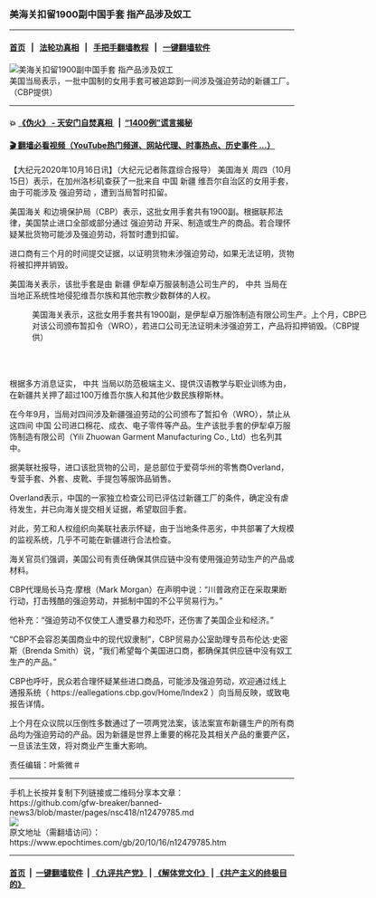 ### 美海关扣留1900副中国手套 指产品涉及奴工
------------------------

#### [首页](https://github.com/gfw-breaker/banned-news3/blob/master/README.md) &nbsp;&nbsp;|&nbsp;&nbsp; [法轮功真相](https://github.com/begood0513/basic/blob/master/README.md)  &nbsp;&nbsp;|&nbsp;&nbsp; [手把手翻墙教程](https://github.com/gfw-breaker/guides/wiki)  &nbsp;&nbsp;|&nbsp;&nbsp; [一键翻墙软件](https://github.com/gfw-breaker/nogfw/blob/master/README.md)  



<div><img alt="美海关扣留1900副中国手套 指产品涉及奴工" class="attachment-djy_600_400 size-djy_600_400 wp-post-image" src="https://i.epochtimes.com/assets/uploads/2020/10/WRO-Yili-Zhuowan-3-600x400.jpg"/>
<div class="caption">
 美国当局表示，一批中国制的女用手套可被追踪到一间涉及强迫劳动的新疆工厂。（CBP提供）
</div></div><hr/>

#### 💥 [《伪火》 - 天安门自焚真相 ](http://158.247.195.190:10000/videos/blog/weihuo.html)&nbsp; |&nbsp; [“1400例”谎言揭秘  ](http://158.247.195.190:10000/videos/blog/jiexi1400.html)

#### [ 🎬  翻墙必看视频（YouTube热门频道、网站代理、时事热点、历史事件 ...）](https://github.com/gfw-breaker/links/blob/master/banned.md)

<div><p>
 【大纪元2020年10月16日讯】（大纪元记者陈霆综合报导）
 <ok href="https://www.epochtimes.com/gb/tag/%E7%BE%8E%E5%9B%BD%E6%B5%B7%E5%85%B3.html">
  美国海关
 </ok>
 周四（10月15日）表示，在加州洛杉矶查获了一批来自
 <ok href="https://www.epochtimes.com/gb/tag/%E4%B8%AD%E5%9B%BD.html">
  中国
 </ok>
 <ok href="https://www.epochtimes.com/gb/tag/%E6%96%B0%E7%96%86.html">
  新疆
 </ok>
 维吾尔自治区的女用手套，由于可能涉及
 <ok href="https://www.epochtimes.com/gb/tag/%E5%BC%BA%E8%BF%AB%E5%8A%B3%E5%8A%A8.html">
  强迫劳动
 </ok>
 ，遭到当局暂时扣留。
</p>
<p>
 <ok href="https://www.epochtimes.com/gb/tag/%E7%BE%8E%E5%9B%BD%E6%B5%B7%E5%85%B3.html">
  美国海关
 </ok>
 和边境保护局（CBP）表示，这批女用手套共有1900副。根据联邦法律，美国禁止进口全部或部分通过
 <ok href="https://www.epochtimes.com/gb/tag/%E5%BC%BA%E8%BF%AB%E5%8A%B3%E5%8A%A8.html">
  强迫劳动
 </ok>
 开采、制造或生产的商品。若合理怀疑某批货物可能涉及强迫劳动，将暂时遭到扣留。
</p>
<p>
 进口商有三个月的时间提交证据，以证明货物未涉强迫劳动，如果无法证明，货物将被扣押并销毁。
</p>
<p>
 美国海关表示，该批手套是由
 <ok href="https://www.epochtimes.com/gb/tag/%E6%96%B0%E7%96%86.html">
  新疆
 </ok>
 伊犁卓万服装制造公司生产的，
 <ok href="https://www.epochtimes.com/gb/tag/%E4%B8%AD%E5%85%B1.html">
  中共
 </ok>
 当局在当地正系统性地侵犯维吾尔族和其他宗教少数群体的人权。
</p>
<figure class="wp-caption aligncenter" id="attachment_12479825" style="width: 600px">
 <ok href="https://i.epochtimes.com/assets/uploads/2020/10/WRO-Yili-Zhuowan-6.jpg">
  <img alt="" class="size-large wp-image-12479825" src="https://i.epochtimes.com/assets/uploads/2020/10/WRO-Yili-Zhuowan-6-600x349.jpg"/>
 </ok>
 <br/><figcaption class="wp-caption-text">
  美国海关表示，这批女用手套共有1900副，是伊犁卓万服饰制造有限公司生产。上个月，CBP已对该公司颁布暂扣令（WRO），若进口公司无法证明未涉强迫劳工，产品将扣押销毁。（CBP提供）
 </figcaption><br/>
</figure><br/>
<p>
 根据多方消息证实，
 <ok href="https://www.epochtimes.com/gb/tag/%E4%B8%AD%E5%85%B1.html">
  中共
 </ok>
 当局以防范极端主义、提供汉语教学与职业训练为由，在新疆共关押了超过100万维吾尔族人和其他少数民族穆斯林。
</p>
<p>
 在今年9月，当局对四间涉及新疆强迫劳动的公司颁布了暂扣令（WRO），禁止从这四间
 <ok href="https://www.epochtimes.com/gb/tag/%E4%B8%AD%E5%9B%BD.html">
  中国
 </ok>
 公司进口棉花、成衣、电子零件等产品。生产该批手套的伊犁卓万服饰制造有限公司（Yili Zhuowan Garment Manufacturing Co., Ltd）也名列其中。
</p>
<p>
 据美联社报导，进口该批货物的公司，是总部位于爱荷华州的零售商Overland，专营手套、外套、皮靴、手提包等服饰品销售。
</p>
<p>
 Overland表示，中国的一家独立检查公司已评估过新疆工厂的条件，确定没有虐待发生，并已向海关提交相关证据，希望取回手套。
</p>
<p>
 对此，劳工和人权组织向美联社表示怀疑，由于当地条件恶劣，中共部署了大规模的监视系统，几乎不可能在新疆进行合法检查。
</p>
<p>
 海关官员们强调，美国公司有责任确保其供应链中没有使用强迫劳动生产的产品或材料。
</p>
<p>
 CBP代理局长马克‧摩根（Mark Morgan）在声明中说：“川普政府正在采取果断行动，打击残酷的强迫劳动，并抵制中国的不公平贸易行为。”
</p>
<p>
 他补充：“强迫劳动不仅使工人遭受暴力和恐吓，还伤害了美国企业和经济。”
</p>
<p>
 “CBP不会容忍美国商业中的现代奴隶制”，CBP贸易办公室助理专员布伦达·史密斯（Brenda Smith）说，“我们希望每个美国进口商，都确保其供应链中没有奴工生产的产品。”
</p>
<p>
 CBP也呼吁，民众若合理怀疑某些进口商品，可能涉及强迫劳动，欢迎通过线上通报系统（
 <ok href="https://eallegations.cbp.gov/Home/Index2" rel="noopener noreferrer" target="_blank">
  https://eallegations.cbp.gov/Home/Index2
 </ok>
 ）向当局反映，或致电报告详情。
</p>
<p>
 上个月在众议院以压倒性多数通过了一项两党法案，该法案宣布新疆生产的所有商品均为强迫劳动的产品。因为新疆是世界上重要的棉花及其相关产品的重要产区，一旦该法生效，将对商业产生重大影响。
</p>
<p>
 责任编辑：叶紫微＃
</p>
</div>
<hr/>
手机上长按并复制下列链接或二维码分享本文章：<br/>
https://github.com/gfw-breaker/banned-news3/blob/master/pages/nsc418/n12479785.md <br/>
<a href='https://github.com/gfw-breaker/banned-news3/blob/master/pages/nsc418/n12479785.md'><img src='https://github.com/gfw-breaker/banned-news3/blob/master/pages/nsc418/n12479785.md.png'/></a> <br/>
原文地址（需翻墙访问）：https://www.epochtimes.com/gb/20/10/16/n12479785.htm


------------------------
#### [首页](https://github.com/gfw-breaker/banned-news3/blob/master/README.md) &nbsp;|&nbsp; [一键翻墙软件](https://github.com/gfw-breaker/nogfw/blob/master/README.md) &nbsp;| [《九评共产党》](https://github.com/gfw-breaker/9ping.md/blob/master/README.md#九评之一评共产党是什么) | [《解体党文化》](https://github.com/gfw-breaker/jtdwh.md/blob/master/README.md) | [《共产主义的终极目的》](https://github.com/gfw-breaker/gczydzjmd.md/blob/master/README.md)


<img src='http://gfw-breaker.win/banned-news3/pages/nsc418/n12479785.md' width='0px' height='0px'/>